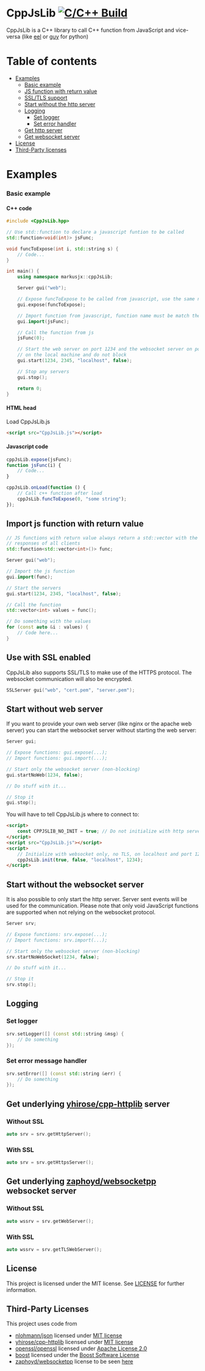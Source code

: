 # CppJsLib [![C/C++ Build](https://github.com/MarkusJx/CppJsLib/workflows/C/C++%20CI/badge.svg)](https://github.com/MarkusJx/CppJsLib/actions?query=workflow%3A"C%2FC%2B%2B+CI")

CppJsLib is a C++ library to call C++ function from JavaScript and vice-versa (like [eel](https://github.com/samuelhwilliams/Eel) or [guy](https://github.com/manatlan/guy) for python)


Table of contents
=================

<!--ts-->
   * [Examples](#examples)
     * [Basic example](#basic-example)
     * [JS function with return value](#import-js-function-with-return-value)
     * [SSL/TLS support](#use-with-ssl-enabled)
     * [Start without the http server](#start-without-web-server)
     * [Logging](#logging)
       * [Set logger](#set-logger)
       * [Set error handler](#set-error-message-handler)
     * [Get http server](#get-underlying-yhirosecpp-httplib-server)
     * [Get websocket server](#get-underlying-zaphoydwebsocketpp-websocket-server)
   * [License](#license)
   * [Third-Party licenses](#third-party-licenses)
<!--te-->

# Examples
### Basic example
#### C++ code
```c++
#include <CppJsLib.hpp>

// Use std::function to declare a javascript funtion to be called
std::function<void(int)> jsFunc;

void funcToExpose(int i, std::string s) {
    // Code...
}

int main() {
    using namespace markusjx::cppJsLib;

    Server gui("web");

    // Expose funcToExpose to be called from javascript, use the same name to call it
    gui.expose(funcToExpose);

    // Import function from javascript, function name must be match the js function's name
    gui.import(jsFunc);

    // Call the function from js
    jsFunc(0);

    // Start the web server on port 1234 and the websocket server on port 2345 
    // on the local machine and do not block
    gui.start(1234, 2345, "localhost", false);

    // Stop any servers
    gui.stop();

    return 0;
}
```

#### HTML head
Load CppJsLib.js
```html
<script src="CppJsLib.js"></script>
```

#### Javascript code
```js
cppJsLib.expose(jsFunc);
function jsFunc(i) {
    // Code...
}

cppJsLib.onLoad(function () {
    // Call c++ function after load
    cppJsLib.funcToExpose(0, "some string");
});
```

## Import js function with return value
```c++
// JS functions with return value always return a std::vector with the individual
// responses of all clients
std::function<std::vector<int>()> func;

Server gui("web");

// Import the js function
gui.import(func);

// Start the servers
gui.start(1234, 2345, "localhost", false);

// Call the function
std::vector<int> values = func();

// Do something with the values
for (const auto &i : values) {
    // Code here...
}
```

## Use with SSL enabled
CppJsLib also supports SSL/TLS to make use of the HTTPS protocol. The websocket communication will also be encrypted.
```c++
SSLServer gui("web", "cert.pem", "server.pem");
```

## Start without web server
If you want to provide your own web server (like nginx or the apache web server) you can start the websocket server without starting the web server:
```c++
Server gui;

// Expose functions: gui.expose(...);
// Import functions: gui.import(...);

// Start only the websocket server (non-blocking)
gui.startNoWeb(1234, false);

// Do stuff with it...

// Stop it
gui.stop();
```

You will have to tell CppJsLib.js where to connect to:
```html
<script>
    const CPPJSLIB_NO_INIT = true; // Do not initialize with http server
</script>
<script src="CppJsLib.js"></script>
<script>
    // Initialize with websocket only, no TLS, on localhost and port 1234
    cppJsLib.init(true, false, "localhost", 1234);
</script>
```

## Start without the websocket server
It is also possible to only start the http server. Server sent events will be used for the communication.
Please note that only void JavaScript functions are supported when not relying on the websocket protocol.
```c++
Server srv;

// Expose functions: srv.expose(...);
// Import functions: srv.import(...);

// Start only the websocket server (non-blocking)
srv.startNoWebSocket(1234, false);

// Do stuff with it...

// Stop it
srv.stop();
```

## Logging
### Set logger
```c++
srv.setLogger([] (const std::string &msg) {
    // Do something
});
```

### Set error message handler
```c++
srv.setError([] (const std::string &err) {
    // Do something
});
```

## Get underlying [yhirose/cpp-httplib](https://github.com/yhirose/cpp-httplib) server
### Without SSL
```c++
auto srv = srv.getHttpServer();
```

### With SSL
```c++
auto srv = srv.getHttpsServer();
```

## Get underlying [zaphoyd/websocketpp](https://github.com/zaphoyd/websocketpp) websocket server
### Without SSL
```c++
auto wssrv = srv.getWebServer();
```

### With SSL
```c++
auto wssrv = srv.getTLSWebServer();
```

## License

This project is licensed under the MIT license. See [LICENSE](LICENSE) for further information.
## Third-Party Licenses

This project uses code from
* [nlohmann/json](https://github.com/nlohmann/json) licensed under [MIT license](https://github.com/nlohmann/json/blob/develop/LICENSE.MIT)
* [yhirose/cpp-httplib](https://github.com/yhirose/cpp-httplib) licensed under [MIT license](https://github.com/yhirose/cpp-httplib/blob/master/LICENSE)
* [openssl/openssl](https://github.com/openssl/openssl) licensed under [Apache License 2.0](https://github.com/openssl/openssl/blob/master/LICENSE)
* [boost](https://www.boost.org) licensed under the [Boost Software License](https://www.boost.org/users/license.html)
* [zaphoyd/websocketpp](https://github.com/zaphoyd/websocketpp) license to be seen [here](https://github.com/zaphoyd/websocketpp/blob/master/COPYING)
